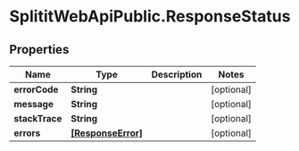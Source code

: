 # SplititWebApiPublic.ResponseStatus

## Properties

Name | Type | Description | Notes
------------ | ------------- | ------------- | -------------
**errorCode** | **String** |  | [optional] 
**message** | **String** |  | [optional] 
**stackTrace** | **String** |  | [optional] 
**errors** | [**[ResponseError]**](ResponseError.md) |  | [optional] 


